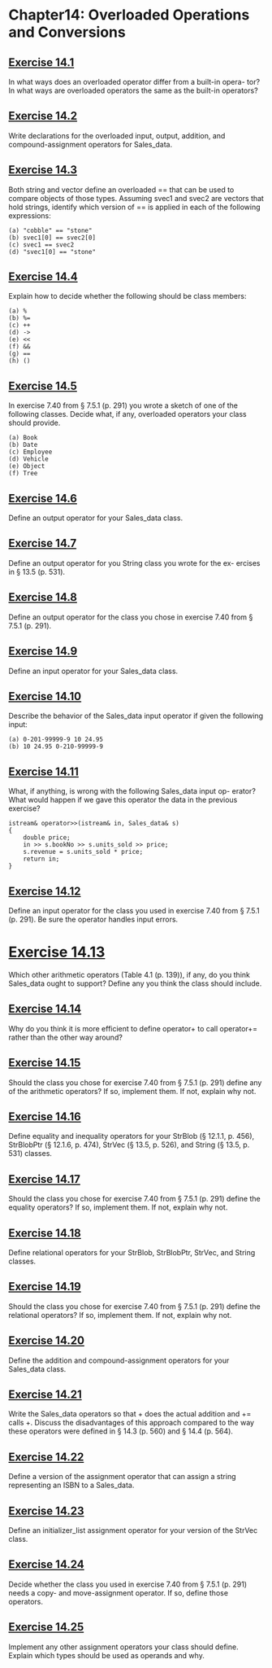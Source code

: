 # Chapter14: Overloaded Operations and Conversions
## [Exercise 14.1](14.01.txt)
In what ways does an overloaded operator differ from a built-in opera-
tor? In what ways are overloaded operators the same as the built-in operators?
## [Exercise 14.2](14.02)
Write declarations for the overloaded input, output, addition, and
compound-assignment operators for Sales_data.
## [Exercise 14.3](14.03.txt)
Both string and vector define an overloaded == that can be used to
compare objects of those types. Assuming svec1 and svec2 are vectors that hold
strings, identify which version of == is applied in each of the following expressions:
```
(a) "cobble" == "stone"
(b) svec1[0] == svec2[0]
(c) svec1 == svec2
(d) "svec1[0] == "stone"
```
## [Exercise 14.4](14.04.txt)
Explain how to decide whether the following should be class members:
```
(a) %
(b) %=
(c) ++
(d) ->
(e) <<
(f) &&
(g) ==
(h) ()
```
## [Exercise 14.5](14.05)
In exercise 7.40 from § 7.5.1 (p. 291) you wrote a sketch of one of the
following classes. Decide what, if any, overloaded operators your class should provide.
```
(a) Book
(b) Date
(c) Employee
(d) Vehicle
(e) Object
(f) Tree
```
## [Exercise 14.6](14.06)
Define an output operator for your Sales_data class.
## [Exercise 14.7](14.07)
Define an output operator for you String class you wrote for the ex-
ercises in § 13.5 (p. 531).
## [Exercise 14.8](14.08)
Define an output operator for the class you chose in exercise 7.40 from
§ 7.5.1 (p. 291).
## [Exercise 14.9](14.09)
Define an input operator for your Sales_data class.
## [Exercise 14.10](14.10.txt)
Describe the behavior of the Sales_data input operator if given the
following input:
```
(a) 0-201-99999-9 10 24.95
(b) 10 24.95 0-210-99999-9
```
## [Exercise 14.11](14.11.txt)
What, if anything, is wrong with the following Sales_data input op-
erator? What would happen if we gave this operator the data in the previous exercise?
```
istream& operator>>(istream& in, Sales_data& s)
{
    double price;
    in >> s.bookNo >> s.units_sold >> price;
    s.revenue = s.units_sold * price;
    return in;
}
```
## [Exercise 14.12](14.12)
Define an input operator for the class you used in exercise 7.40 from
§ 7.5.1 (p. 291). Be sure the operator handles input errors.
# [Exercise 14.13](14.13)
Which other arithmetic operators (Table 4.1 (p. 139)), if any, do you think Sales_data ought to support? Define any you think the class should include.
## [Exercise 14.14](14.14.txt)
Why do you think it is more efficient to define operator+ to call operator+= rather than the other way around?
## [Exercise 14.15](14.15)
Should the class you chose for exercise 7.40 from § 7.5.1 (p. 291) define any of the arithmetic operators? If so, implement them. If not, explain why not. 
## [Exercise 14.16](14.16)
Define equality and inequality operators for your StrBlob (§ 12.1.1, p. 456), StrBlobPtr (§ 12.1.6, p. 474), StrVec (§ 13.5, p. 526), and String (§ 13.5, p. 531) classes.
## [Exercise 14.17](14.17)
Should the class you chose for exercise 7.40 from § 7.5.1 (p. 291) define the equality operators? If so, implement them. If not, explain why not.
## [Exercise 14.18](14.18)
Define relational operators for your StrBlob, StrBlobPtr, StrVec, and String classes.
## [Exercise 14.19](14.19.txt)
Should the class you chose for exercise 7.40 from § 7.5.1 (p. 291) define the relational operators? If so, implement them. If not, explain why not.
## [Exercise 14.20](14.20)
Define the addition and compound-assignment operators for your Sales_data class.
## [Exercise 14.21](14.21)
Write the Sales_data operators so that + does the actual addition and += calls +. Discuss the disadvantages of this approach compared to the way these operators were defined in § 14.3 (p. 560) and § 14.4 (p. 564).
## [Exercise 14.22](14.22)
Define a version of the assignment operator that can assign a string representing an ISBN to a Sales_data.
## [Exercise 14.23](14.23)
Define an initializer_list assignment operator for your version of the StrVec class.
## [Exercise 14.24](14.24)
Decide whether the class you used in exercise 7.40 from § 7.5.1 (p. 291) needs a copy- and move-assignment operator. If so, define those operators.
## [Exercise 14.25](14.25)
Implement any other assignment operators your class should define. Explain which types should be used as operands and why.
